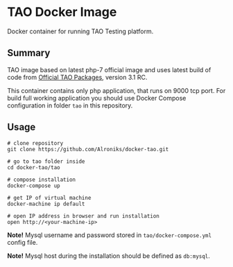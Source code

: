 # TAO Docker Image

Docker container for running TAO Testing platform.

## Summary

TAO image based on latest php-7 official image and uses latest build of code from [Official TAO Packages](http://www.taotesting.com/get-tao/official-tao-packages/), version 3.1 RC.

This container contains only php application, that runs on 9000 tcp port. For build full working application you should use Docker Compose configuration in folder `tao` in this repository.

## Usage

```
# clone repository
git clone https://github.com/Alroniks/docker-tao.git

# go to tao folder inside
cd docker-tao/tao

# compose installation
docker-compose up

# get IP of virtual machine
docker-machine ip default

# open IP address in browser and run installation
open http://<your-machine-ip>
```

**Note!** Mysql username and password stored in `tao/docker-compose.yml` config file. 

**Note!** Mysql host during the installation should be defined as `db:mysql`.